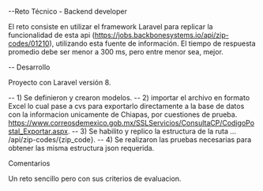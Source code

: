 
--Reto Técnico - Backend developer

El reto consiste en utilizar el framework Laravel para replicar la funcionalidad de esta api
(https://jobs.backbonesystems.io/api/zip-codes/01210), utilizando esta fuente de información.
El tiempo de respuesta promedio debe ser menor a 300 ms, pero entre menor sea, mejor.

-- Desarrollo

Proyecto con Laravel versión 8.

-- 1) Se definieron y crearon modelos.
-- 2) importar el archivo en formato Excel lo cual pase a cvs para exportarlo directamente a la base de datos con la informacion unicamente de Chiapas, por cuestiones de prueba.
https://www.correosdemexico.gob.mx/SSLServicios/ConsultaCP/CodigoPostal_Exportar.aspx.
-- 3) Se habilito y replico la estructura de la ruta ... /api/zip-codes/{zip_code}.
-- 4) Se realizaron las pruebas necesarias para obtener las misma estructura json requerida.

Comentarios

Un reto sencillo pero con sus criterios de evaluacion. 
